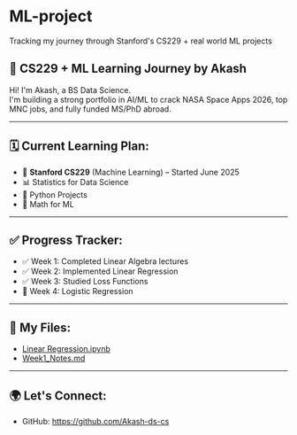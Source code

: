 # ML-project
Tracking my journey through Stanford's CS229 + real world ML projects  
## 🚀 CS229 + ML Learning Journey by Akash

Hi! I'm Akash, a BS Data Science.  
I'm building a strong portfolio in AI/ML to crack NASA Space Apps 2026, top MNC jobs, and fully funded MS/PhD abroad.

---

## 🗓️ Current Learning Plan:
- 📘 **Stanford CS229** (Machine Learning) – Started June 2025
- 📊 Statistics for Data Science
- 🐍 Python Projects
- 🧠 Math for ML

---

## ✅ Progress Tracker:
- ✅ Week 1: Completed Linear Algebra lectures
- ✅ Week 2: Implemented Linear Regression
- ✅ Week 3: Studied Loss Functions
- 🔄 Week 4: Logistic Regression

---

## 📂 My Files:
- [Linear Regression.ipynb](./Linear_Regression.ipynb)
- [Week1_Notes.md](./Week1_Notes.md)

---

## 🌍 Let's Connect:
- GitHub: https://github.com/Akash-ds-cs
  
